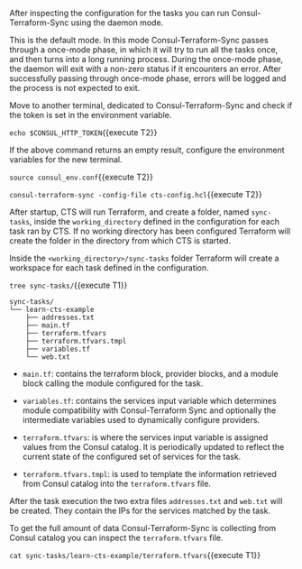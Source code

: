 After inspecting the configuration for the tasks you can run Consul-Terraform-Sync
using the daemon mode.

This is the default mode. In this mode Consul-Terraform-Sync passes through a 
once-mode phase, in which it will try to run all the tasks once, and then turns 
into a long running process. During the once-mode phase, the daemon will exit 
with a non-zero status if it encounters an error. After successfully passing 
through once-mode phase, errors will be logged and the process is not expected 
to exit.

Move to another terminal, dedicated to Consul-Terraform-Sync and check if the
token is set in the environment variable.

`echo $CONSUL_HTTP_TOKEN`{{execute T2}}

If the above command returns an empty result, configure the environment 
variables for the new terminal.

`source consul_env.conf`{{execute T2}}


`consul-terraform-sync -config-file cts-config.hcl`{{execute T2}}

After startup, CTS will run Terraform, and create a folder, named `sync-tasks`, 
inside the `working_directory` defined in the configuration for each task ran by 
CTS. If no working directory has been configured Terraform will create the 
folder in the directory from which CTS is started.

Inside the `<working_directory>/sync-tasks` folder Terraform will create a 
workspace for each task defined in the configuration.

`tree sync-tasks/`{{execute T1}}

```snapshot
sync-tasks/
└── learn-cts-example
    ├── addresses.txt
    ├── main.tf
    ├── terraform.tfvars
    ├── terraform.tfvars.tmpl
    ├── variables.tf
    └── web.txt
```

- `main.tf`: contains the terraform block, provider blocks, and a module block 
calling the module configured for the task.
- `variables.tf`: contains the services input variable which determines module 
compatibility with Consul-Terraform Sync and optionally the intermediate 
variables used to dynamically configure providers.

- `terraform.tfvars`: is where the services input variable is assigned values 
from the Consul catalog. It is periodically updated to reflect the current state
of the configured set of services for the task. 
- `terraform.tfvars.tmpl`:  is used to template the information retrieved from
Consul catalog into the `terraform.tfvars` file.


After the task execution the two extra files `addresses.txt` and `web.txt` will 
be created. They contain the IPs for the services matched by the task.

To get the full amount of data Consul-Terraform-Sync is collecting from Consul
catalog you can inspect the `terraform.tfvars` file.

`cat sync-tasks/learn-cts-example/terraform.tfvars`{{execute T1}}

